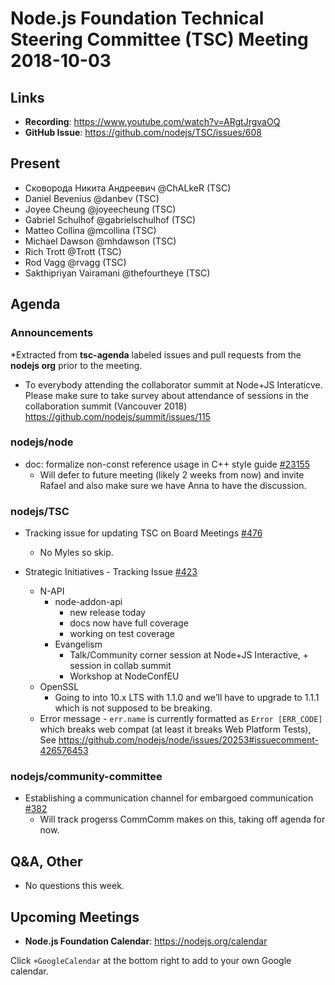 # Node.js Foundation Technical Steering Committee (TSC) Meeting 2018-10-03

## Links

* **Recording**:  https://www.youtube.com/watch?v=ARgtJrgvaOQ
* **GitHub Issue**: https://github.com/nodejs/TSC/issues/608

## Present

* Сковорода Никита Андреевич @ChALkeR (TSC)
* Daniel Bevenius @danbev (TSC)
* Joyee Cheung @joyeecheung (TSC)
* Gabriel Schulhof @gabrielschulhof (TSC)
* Matteo Collina @mcollina (TSC)
* Michael Dawson @mhdawson (TSC)
* Rich Trott @Trott (TSC)
* Rod Vagg @rvagg (TSC)
* Sakthipriyan Vairamani @thefourtheye (TSC)

## Agenda

### Announcements

*Extracted from **tsc-agenda** labeled issues and pull requests from the **nodejs org** prior to the meeting.

* To everybody attending the collaborator summit at Node+JS Interaticve.  Please make sure
  to take survey about attendance of sessions in the collaboration summit (Vancouver 2018)
  https://github.com/nodejs/summit/issues/115

### nodejs/node

* doc: formalize non-const reference usage in C++ style guide [#23155](https://github.com/nodejs/node/pull/23155)
  * Will defer to future meeting (likely 2 weeks from now) and invite Rafael
    and also make sure we have Anna to have the discussion.

### nodejs/TSC

* Tracking issue for updating TSC on Board Meetings
[#476](https://github.com/nodejs/TSC/issues/476)
  * No Myles so skip.

* Strategic Initiatives - Tracking Issue [#423](https://github.com/nodejs/TSC/issues/423)
  * N-API
    * node-addon-api
      * new release today
      * docs now have full coverage
      * working on test coverage
    * Evangelism
      * Talk/Community corner session at Node+JS Interactive, + session in collab summit
      * Workshop at NodeConfEU
  * OpenSSL
    * Going to into 10.x LTS with 1.1.0 and we’ll have to upgrade to 1.1.1 which is not supposed to
      be breaking.
  * Error message - `err.name` is currently formatted as `Error [ERR_CODE]` which breaks web compat
    (at least it breaks Web Platform Tests), See
    https://github.com/nodejs/node/issues/20253#issuecomment-426576453


### nodejs/community-committee

* Establishing a communication channel for embargoed communication [#382](https://github.com/nodejs/community-committee/issues/382)
  * Will track progerss CommComm makes on this, taking off agenda for now.


## Q&A, Other

* No questions this week.

## Upcoming Meetings

* **Node.js Foundation Calendar**: https://nodejs.org/calendar

Click `+GoogleCalendar` at the bottom right to add to your own Google calendar.
